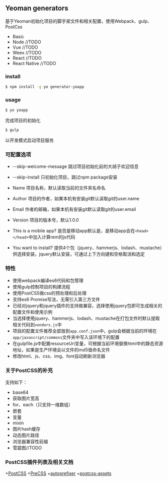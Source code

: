 ## Yeoman generators

基于Yeoman初始化项目的脚手架文件和相关配置，使用Webpack、gulp、PostCss

+ Basic
+ Node //TODO
+ Vue //TODO
+ Weex //TODO
+ React //TODO
+ React Native //TODO

### install

```bash
$ npm install -g yo generator-yoapp
```

### usage

```bash
$ yo yoapp
```
完成项目的初始化
```bash
$ gulp
```
以开发模式启动项目服务

### 可配置选项
+ --skip-welcome-message 跳过项目初始化前的大胡子欢迎信息
+ --skip-install 只初始化项目，跳过npm package安装

+ Name 项目名称，默认读取当前的文件夹名命名
+ Author 项目的作者，如果本机有安装git默认读取git的user.name
+ Email 作者的邮箱，如果本机有安装git默认读取git的user.email
+ Version 项目的版本号，默认1.0.0
+ This is a mobile app? 是否是移动app默认是，是移动app会在`<head></head>`中加入计算rem的js代码
+ You want to install? 提供4个包（jquery、hammerjs、lodash、mustache）供选择安装，jquery默认安装，可通过上下方向键和空格取消和选定

### 特性
+ 使用webpack编译es6代码和包管理
+ 使用gulp控制项目的构建流程
+ 使用PostCSS做css的预处理和后处理
+ 支持es6 Promise写法，无需引入第三方文件
+ 已经对jquery和jquery插件的支持做兼容，选择使用jquery包即可生成相关的配置文件和使用示例
+ 当选择使用jquery、hammerjs、lodash、mustache在打包文件时默认提取相关代码到`vendors.js`中
+ 项目的配置文件推荐全部放到`app.conf.json`中，gulp会根据当前的环境在`app/javascript/commons`文件夹中写入该环境下的配置
+ 在gulpfile.js中配置resourceUri变量，可根据当前环境替换html中的静态资源地址，如果是生产环境会以文件的md5值命名文件
+ 修改html、js、css、img、font自动刷新浏览器

### 关于PostCSS的补充
支持如下：
+ base64
+ 获取图片宽高
+ for、each（只支持一维数组）
+ 嵌套
+ 变量
+ mixin
+ 图片hash缓存
+ 动态图片路径
+ 浏览器兼容性前缀
+ 雪碧图//TODO

### PostCSS插件列表及相关文档
+[PostCSS](https://www.npmjs.com/package/postcss)
+[PreCSS](https://www.npmjs.com/package/precss)
+[autoprefixer](https://www.npmjs.com/package/autoprefixer)
+[postcss-assets](https://www.npmjs.com/package/postcss-assets)
